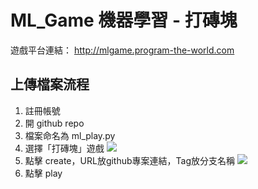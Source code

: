 # ML_Game 機器學習 - 打磚塊
遊戲平台連結：
http://mlgame.program-the-world.com

## 上傳檔案流程
1. 註冊帳號
2. 開 github repo
3. 檔案命名為 ml_play.py
4. 選擇「打磚塊」遊戲
![](https://i.imgur.com/JSWUm7O.png)
5. 點擊 create，URL放github專案連結，Tag放分支名稱
![](https://i.imgur.com/Z60kNzJ.png)
6. 點擊 play
